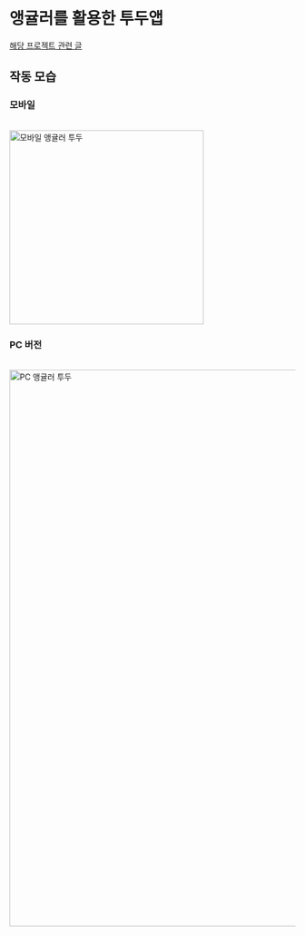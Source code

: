 # 앵귤러를 활용한 투두앱
[해당 프로젝트 관련 글](https://velog.io/@qhdgkdbs/ang-todo)

## 작동 모습

### 모바일

<br />
<img width="342" alt="모바일 앵귤러 투두" src="https://user-images.githubusercontent.com/29947261/210305616-9a6ab30f-3328-4d5d-8b7b-14b2d0da55af.png">

### PC 버전

<br />
<img width="981" alt="PC 앵귤러 투두" src="https://user-images.githubusercontent.com/29947261/210305654-89b7f086-2fe6-4ce3-9cc5-1dc6d1e5b13b.png">
